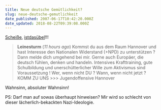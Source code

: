```yaml
---
title: Neue deutsche Gemütlichkeit?
slug: neue-deutsche-gemutlichkeit
date_published: 2007-06-17T10:42:20.000Z
date_updated: 2018-08-22T09:39:08.000Z
---
```


[Scheiße](http://youtube.com/results?search_query=stahlgewitter&amp;search=), [ist](http://www.youtube.com/results?search_query=sturmwehr&amp;search=)[das](http://www.youtube.com/results?search_query=landser&amp;search=)[übel](http://www.youtube.com/results?search_query=Division+Germania&amp;search=)!!!

> **Leinesturm** (*11 hours ago*)
> Kommst du aus dem Raum Hannover und hast Interesse den Nationalen Widerstand (+NPD) zu unterstützen ? Dann melde dich umgehend bei mir. Gerne auch Europäer, die deutsch fühlen, denken und handeln. Intensives Krafttraining, gute Schulbildung und unerschütterlicher Wille zum Aktivismus sind Voraussetzung ! Wer, wenn nicht DU ? Wann, wenn nicht jetzt ? KOMM ZU UNS >>> Jugendoffensive Hannover

Wahnsinn, absoluter Wahnsinn!

PS: Darf man auf sowas überhaupt hinweisen? Mir wird so schlecht von dieser lächerlich-bekackten Nazi-Ideologie.
